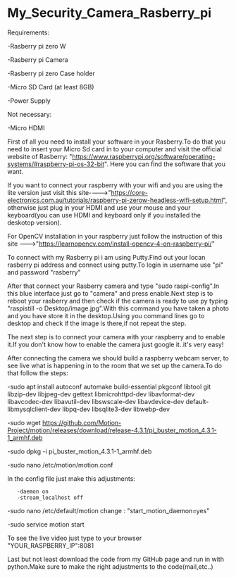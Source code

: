 # My_Security_Camera_Rasberry_pi
Requirements:

-Rasberry pi zero W


-Rasberry pi Camera

-Rasberry pi zero Case holder

-Micro SD Card (at least 8GB)

-Power Supply

Not necessary:

-Micro HDMI

First of all you need to install your software in your Rasberry.To do that you need to insert your Micro Sd card in to your computer and visit the official 
website of Rasberry: "https://www.raspberrypi.org/software/operating-systems/#raspberry-pi-os-32-bit". Here you can find the software that you want.

If you want to connect your raspberry with your wifi and you are using the lite version just visit this site---->"https://core-electronics.com.au/tutorials/raspberry-pi-zerow-headless-wifi-setup.html",
otherwise just plug in your HDMI and use your mouse and your keyboard(you can use HDMI and keyboard only if you installed the deskotop version).

For OpenCV installation in your raspberry just follow the instruction of this site --->"https://learnopencv.com/install-opencv-4-on-raspberry-pi/"

To connect with my Rasberry pi i am using Putty.Find out your locan rasberry pi address and connect using putty.To login in username use "pi" and password "rasberry"

After that connect your Rasberry camera and type "sudo raspi-config".In this blue interface just go to "camera" and press enable.Next step is to reboot your rasberry and then check if the camera is ready to use py typing "raspistill -o Desktop/image.jpg".With this command you have taken a photo and you have store it in the desktop.Using you command lines go to desktop and check if the image is there,if not repeat the step.

The next step is to connect your camera with your raspberry and to enable it.If you don't know how to enable the camera just google it..it's very easy!

After connecting the camera we should build a raspberry webcam server, to see live what is happening in to the room that we set up the camera.To do that follow the steps:

-sudo apt install autoconf automake build-essential pkgconf libtool git libzip-dev libjpeg-dev gettext libmicrohttpd-dev libavformat-dev libavcodec-dev libavutil-dev libswscale-dev libavdevice-dev default-libmysqlclient-dev libpq-dev libsqlite3-dev libwebp-dev

-sudo wget https://github.com/Motion-Project/motion/releases/download/release-4.3.1/pi_buster_motion_4.3.1-1_armhf.deb

-sudo dpkg -i pi_buster_motion_4.3.1-1_armhf.deb

-sudo nano /etc/motion/motion.conf

 In the config file just make this adjustments:
 
       -daemon on
       -stream_localhost off
        
-sudo nano /etc/default/motion
      change : "start_motion_daemon=yes"

-sudo service motion start

To see the live video just type to your browser "YOUR_RASPBERRY_IP":8081

Last but not least download the code from my GitHub page and run in with python.Make sure to make the right adjustments to the code(mail,etc..)


